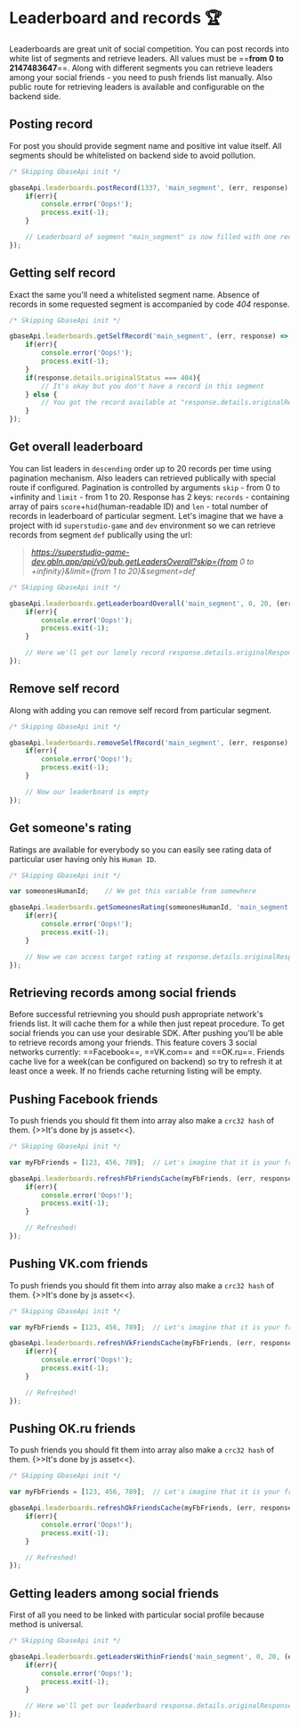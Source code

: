 # Leaderboard and records 🏆

Leaderboards are great unit of social competition. You can post records into white list of segments and retrieve leaders. All values must be ==**from 0 to 2147483647**==. Along with different segments you can retrieve leaders among your social friends - you need to push friends list manually. Also public route for retrieving leaders is available and configurable on the backend side.

## Posting record

For post you should provide segment name and positive int value itself. All segments should be whitelisted on backend side to avoid pollution.
```javascript
/* Skipping GbaseApi init */

gbaseApi.leaderboards.postRecord(1337, 'main_segment', (err, response) => {
	if(err){
		console.error('Oops!');
		process.exit(-1);
	}

	// Leaderboard of segment "main_segment" is now filled with one record
});
```

## Getting self record

Exact the same you'll need a whitelisted segment name. Absence of records in some requested segment is accompanied by code _404_ response.
```javascript
/* Skipping GbaseApi init */

gbaseApi.leaderboards.getSelfRecord('main_segment', (err, response) => {
	if(err){
		console.error('Oops!');
		process.exit(-1);
	}
	if(response.details.originalStatus === 404){
		// It's okay but you don't have a record in this segment
	} else {
		// You got the record available at "response.details.originalResponse.rec"
	}
});
```

## Get overall leaderboard

You can list leaders in `descending` order up to 20 records per time using pagination mechanism. Also leaders can retrieved publically with special route if configured. Pagination is controlled by arguments `skip` - from 0 to +infinity and `limit` - from 1 to 20. Response has 2 keys: `records` - containing array of pairs `score`+`hid`(human-readable ID) and `len` - total number of records in leaderboard of particular segment.
Let's imagine that we have a project with id `superstudio-game` and `dev` environment so we can retrieve records from segment `def` publically using the url: 

 > _https://superstudio-game-dev.gbln.app/api/v0/pub.getLeadersOverall?skip={from 0 to +infinity}&limit={from 1 to 20}&segment=def_

```javascript
/* Skipping GbaseApi init */

gbaseApi.leaderboards.getLeaderboardOverall('main_segment', 0, 20, (err, response) => {
	if(err){
		console.error('Oops!');
		process.exit(-1);
	}

	// Here we'll get our lonely record response.details.originalResponse={ records:[{ score: 1337, hid: our hid }], len: 1 }
});
```

## Remove self record

Along with adding you can remove self record from particular segment.
```javascript
/* Skipping GbaseApi init */

gbaseApi.leaderboards.removeSelfRecord('main_segment', (err, response) => {
	if(err){
		console.error('Oops!');
		process.exit(-1);
	}

	// Now our leaderboard is empty
});
```

## Get someone's rating

Ratings are available for everybody so you can easily see rating data of particular user having only his `Human ID`.
```javascript
/* Skipping GbaseApi init */

var someonesHumanId;	// We got this variable from somewhere

gbaseApi.leaderboards.getSomeonesRating(someonesHumanId, 'main_segment', (err, response) => {
	if(err){
		console.error('Oops!');
		process.exit(-1);
	}

	// Now we can access target rating at response.details.originalResponse.rec
});
```

## Retrieving records among social friends

Before successful retrievning you should push appropriate network's friends list. It will cache them for a while then just repeat procedure. To get social friends you can use your desirable SDK. After pushing you'll be able to retrieve records among your friends. This feature covers 3 social networks currently: ==Facebook==, ==VK.com== and ==OK.ru==.
Friends cache live for a week(can be configured on backend) so try to refresh it at least once a week. If no friends cache returning listing will be empty. 

## Pushing Facebook friends

To push friends you should fit them into array also make a `crc32 hash` of them. {>>It's done by js asset<<}.
```javascript
/* Skipping GbaseApi init */

var myFbFriends = [123, 456, 789];	// Let's imagine that it is your friends list

gbaseApi.leaderboards.refreshFbFriendsCache(myFbFriends, (err, response) => {
	if(err){
		console.error('Oops!');
		process.exit(-1);
	}

	// Refreshed!
});
```

## Pushing VK.com friends

To push friends you should fit them into array also make a `crc32 hash` of them. {>>It's done by js asset<<}.
```javascript
/* Skipping GbaseApi init */

var myFbFriends = [123, 456, 789];	// Let's imagine that it is your friends list

gbaseApi.leaderboards.refreshVkFriendsCache(myFbFriends, (err, response) => {
	if(err){
		console.error('Oops!');
		process.exit(-1);
	}

	// Refreshed!
});
```

## Pushing OK.ru friends

To push friends you should fit them into array also make a `crc32 hash` of them. {>>It's done by js asset<<}.
```javascript
/* Skipping GbaseApi init */

var myFbFriends = [123, 456, 789];	// Let's imagine that it is your friends list

gbaseApi.leaderboards.refreshOkFriendsCache(myFbFriends, (err, response) => {
	if(err){
		console.error('Oops!');
		process.exit(-1);
	}

	// Refreshed!
});
```

## Getting leaders among social friends

First of all you need to be linked with particular social profile because method is universal.
```javascript
/* Skipping GbaseApi init */

gbaseApi.leaderboards.getLeadersWithinFriends('main_segment', 0, 20, (err, response) => {
	if(err){
		console.error('Oops!');
		process.exit(-1);
	}

	// Here we'll get our leaderboard response.details.originalResponse={ records:[{ some records }], len: some length }
});
```
